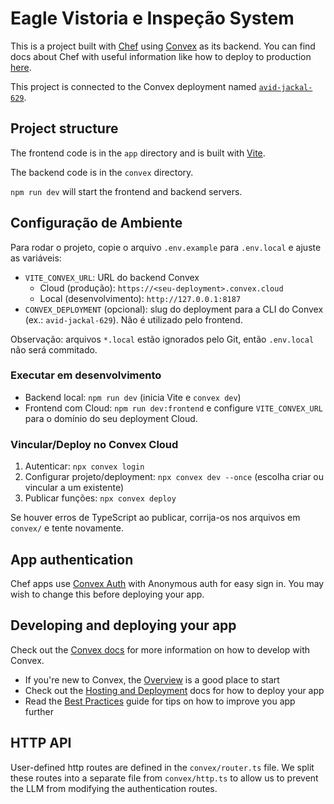 # Eagle Vistoria e Inspeção System
  
This is a project built with [Chef](https://chef.convex.dev) using [Convex](https://convex.dev) as its backend.
 You can find docs about Chef with useful information like how to deploy to production [here](https://docs.convex.dev/chef).
  
This project is connected to the Convex deployment named [`avid-jackal-629`](https://dashboard.convex.dev/d/avid-jackal-629).
  
## Project structure
  
The frontend code is in the `app` directory and is built with [Vite](https://vitejs.dev/).
  
The backend code is in the `convex` directory.
  
`npm run dev` will start the frontend and backend servers.

## Configuração de Ambiente

Para rodar o projeto, copie o arquivo `.env.example` para `.env.local` e ajuste as variáveis:

- `VITE_CONVEX_URL`: URL do backend Convex
  - Cloud (produção): `https://<seu-deployment>.convex.cloud`
  - Local (desenvolvimento): `http://127.0.0.1:8187`
- `CONVEX_DEPLOYMENT` (opcional): slug do deployment para a CLI do Convex (ex.: `avid-jackal-629`). Não é utilizado pelo frontend.

Observação: arquivos `*.local` estão ignorados pelo Git, então `.env.local` não será commitado.

### Executar em desenvolvimento

- Backend local: `npm run dev` (inicia Vite e `convex dev`)
- Frontend com Cloud: `npm run dev:frontend` e configure `VITE_CONVEX_URL` para o domínio do seu deployment Cloud.

### Vincular/Deploy no Convex Cloud

1. Autenticar: `npx convex login`
2. Configurar projeto/deployment: `npx convex dev --once` (escolha criar ou vincular a um existente)
3. Publicar funções: `npx convex deploy`

Se houver erros de TypeScript ao publicar, corrija-os nos arquivos em `convex/` e tente novamente.

## App authentication

Chef apps use [Convex Auth](https://auth.convex.dev/) with Anonymous auth for easy sign in. You may wish to change this before deploying your app.

## Developing and deploying your app

Check out the [Convex docs](https://docs.convex.dev/) for more information on how to develop with Convex.
* If you're new to Convex, the [Overview](https://docs.convex.dev/understanding/) is a good place to start
* Check out the [Hosting and Deployment](https://docs.convex.dev/production/) docs for how to deploy your app
* Read the [Best Practices](https://docs.convex.dev/understanding/best-practices/) guide for tips on how to improve you app further

## HTTP API

User-defined http routes are defined in the `convex/router.ts` file. We split these routes into a separate file from `convex/http.ts` to allow us to prevent the LLM from modifying the authentication routes.
